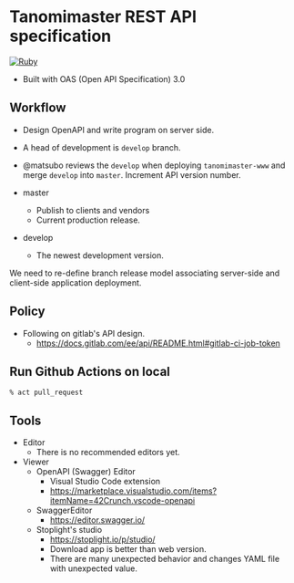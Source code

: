 # Tanomimaster REST API specification

[![Ruby](https://github.com/tanomimaster/tanomimaster-openapi/actions/workflows/ci.yml/badge.svg)](https://github.com/tanomimaster/tanomimaster-openapi/actions/workflows/ci.yml)

- Built with OAS (Open API Specification) 3.0 

## Workflow

- Design OpenAPI and write program on server side.
- A head of development is `develop` branch.
- @matsubo reviews the `develop`  when deploying `tanomimaster-www` and merge `develop` into `master`. Increment API version number.

- master
  - Publish to clients and vendors
  - Current production release.
- develop
  - The newest development version.

We need to re-define branch release model associating server-side and client-side application deployment.

## Policy

- Following on gitlab's API design.
  - https://docs.gitlab.com/ee/api/README.html#gitlab-ci-job-token


## Run Github Actions on local

```
% act pull_request
```

## Tools

- Editor
  - There is no recommended editors yet.
- Viewer
  - OpenAPI (Swagger) Editor
    - Visual Studio Code extension
    - https://marketplace.visualstudio.com/items?itemName=42Crunch.vscode-openapi
  - SwaggerEditor
    - https://editor.swagger.io/
  - Stoplight's studio
    - https://stoplight.io/p/studio/
    - Download app is better than web version.
    - There are many unexpected behavior and changes YAML file with unexpected value.


